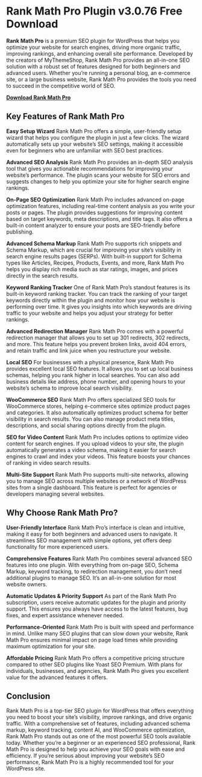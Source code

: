 # Rank Math Pro Plugin v3.0.76 Free Download
**Rank Math Pro** is a premium SEO plugin for WordPress that helps you optimize your website for search engines, driving more organic traffic, improving rankings, and enhancing overall site performance. Developed by the creators of MyThemeShop, Rank Math Pro provides an all-in-one SEO solution with a robust set of features designed for both beginners and advanced users. Whether you’re running a personal blog, an e-commerce site, or a large business website, Rank Math Pro provides the tools you need to succeed in the competitive world of SEO.

**[Download Rank Math Pro](https://nulledthemeslibrary.com/rank-math-pro-plugin/)**

## Key Features of Rank Math Pro
**Easy Setup Wizard**
Rank Math Pro offers a simple, user-friendly setup wizard that helps you configure the plugin in just a few clicks. The wizard automatically sets up your website’s SEO settings, making it accessible even for beginners who are unfamiliar with SEO best practices.

**Advanced SEO Analysis**
Rank Math Pro provides an in-depth SEO analysis tool that gives you actionable recommendations for improving your website’s performance. The plugin scans your website for SEO errors and suggests changes to help you optimize your site for higher search engine rankings.

**On-Page SEO Optimization**
Rank Math Pro includes advanced on-page optimization features, including real-time content analysis as you write your posts or pages. The plugin provides suggestions for improving content based on target keywords, meta descriptions, and title tags. It also offers a built-in content analyzer to ensure your posts are SEO-friendly before publishing.

**Advanced Schema Markup**
Rank Math Pro supports rich snippets and Schema Markup, which are crucial for improving your site’s visibility in search engine results pages (SERPs). With built-in support for Schema types like Articles, Recipes, Products, Events, and more, Rank Math Pro helps you display rich media such as star ratings, images, and prices directly in the search results.

**Keyword Ranking Tracker**
One of Rank Math Pro’s standout features is its built-in keyword ranking tracker. You can track the ranking of your target keywords directly within the plugin and monitor how your website is performing over time. It gives you insights into which keywords are driving traffic to your website and helps you adjust your strategy for better rankings.

**Advanced Redirection Manager**
Rank Math Pro comes with a powerful redirection manager that allows you to set up 301 redirects, 302 redirects, and more. This feature helps you prevent broken links, avoid 404 errors, and retain traffic and link juice when you restructure your website.

**Local SEO**
For businesses with a physical presence, Rank Math Pro provides excellent local SEO features. It allows you to set up local business schemas, helping you rank higher in local searches. You can also add business details like address, phone number, and opening hours to your website’s schema to improve local search visibility.

**WooCommerce SEO**
Rank Math Pro offers specialized SEO tools for WooCommerce stores, helping e-commerce sites optimize product pages and categories. It also automatically optimizes product schema for better visibility in search results. You can also manage product meta titles, descriptions, and social sharing options directly from the plugin.

**SEO for Video Content**
Rank Math Pro includes options to optimize video content for search engines. If you upload videos to your site, the plugin automatically generates a video schema, making it easier for search engines to crawl and index your videos. This feature boosts your chances of ranking in video search results.

**Multi-Site Support**
Rank Math Pro supports multi-site networks, allowing you to manage SEO across multiple websites or a network of WordPress sites from a single dashboard. This feature is perfect for agencies or developers managing several websites.

## Why Choose Rank Math Pro?
**User-Friendly Interface**
Rank Math Pro’s interface is clean and intuitive, making it easy for both beginners and advanced users to navigate. It streamlines SEO management with simple options, yet offers deep functionality for more experienced users.

**Comprehensive Features**
Rank Math Pro combines several advanced SEO features into one plugin. With everything from on-page SEO, Schema Markup, keyword tracking, to redirection management, you don’t need additional plugins to manage SEO. It’s an all-in-one solution for most website owners.

**Automatic Updates & Priority Support**
As part of the Rank Math Pro subscription, users receive automatic updates for the plugin and priority support. This ensures you always have access to the latest features, bug fixes, and expert assistance whenever needed.

**Performance-Oriented**
Rank Math Pro is built with speed and performance in mind. Unlike many SEO plugins that can slow down your website, Rank Math Pro ensures minimal impact on page load times while providing maximum optimization for your site.

**Affordable Pricing**
Rank Math Pro offers a competitive pricing structure compared to other SEO plugins like Yoast SEO Premium. With plans for individuals, businesses, and agencies, Rank Math Pro gives you excellent value for the advanced features it offers.

## Conclusion
Rank Math Pro is a top-tier SEO plugin for WordPress that offers everything you need to boost your site’s visibility, improve rankings, and drive organic traffic. With a comprehensive set of features, including advanced schema markup, keyword tracking, content AI, and WooCommerce optimization, Rank Math Pro stands out as one of the most powerful SEO tools available today. Whether you’re a beginner or an experienced SEO professional, Rank Math Pro is designed to help you achieve your SEO goals with ease and efficiency. If you’re serious about improving your website’s SEO performance, Rank Math Pro is a highly recommended tool for your WordPress site.
